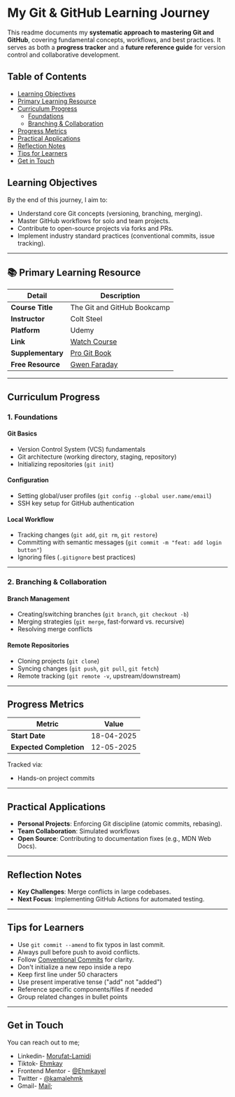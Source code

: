 # My Git & GitHub Learning Journey

This readme documents my **systematic approach to mastering Git and GitHub**, covering fundamental concepts, workflows, and best practices. It serves as both a **progress tracker** and a **future reference guide** for version control and collaborative development.

## Table of Contents

- [Learning Objectives](#-learning-objectives)
- [Primary Learning Resource](#-primary-learning-resource)
- [Curriculum Progress](#-curriculum-progress)
  - [Foundations](#1--foundations)
  - [Branching & Collaboration](#2--branching--collaboration)
- [Progress Metrics](#-progress-metrics)
- [Practical Applications](#-practical-applications)
- [Reflection Notes](#-reflection-notes)
- [Tips for Learners](#-tips-for-learners)
- [Get in Touch](#-get-in-touch)

## Learning Objectives

By the end of this journey, I aim to:

- Understand core Git concepts (versioning, branching, merging).
- Master GitHub workflows for solo and team projects.
- Contribute to open-source projects via forks and PRs.
- Implement industry standard practices (conventional commits, issue tracking).

---

## 📚 Primary Learning Resource

| Detail           | Description                                                                                   |
| ---------------- | --------------------------------------------------------------------------------------------- |
| **Course Title** | The Git and GitHub Bookcamp                                                                   |
| **Instructor**   | Colt Steel                                                                                         |
| **Platform**     | Udemy                                                                                     |
| **Link**         | [Watch Course](https://www.udemy.com/course/git-and-github-bootcamp/?couponCode=KEEPLEARNING) |
| **Supplementary** | [Pro Git Book](https://git-scm.com/book/en/v2) |
| **Free Resource** | [Gwen Faraday](<(https://www.youtube.com/watch?v=RGOj5yH7evk)>)

---

## Curriculum Progress

### 1. Foundations

#### Git Basics

- Version Control System (VCS) fundamentals
- Git architecture (working directory, staging, repository)
- Initializing repositories (`git init`)

#### Configuration

- Setting global/user profiles (`git config --global user.name/email`)
- SSH key setup for GitHub authentication

#### Local Workflow

- Tracking changes (`git add`, `git rm`, `git restore`)
- Committing with semantic messages (`git commit -m "feat: add login button"`)
- Ignoring files (`.gitignore` best practices)

---

### 2. Branching & Collaboration

#### Branch Management

- Creating/switching branches (`git branch`, `git checkout -b`)
- Merging strategies (`git merge`, fast-forward vs. recursive)
- Resolving merge conflicts

#### Remote Repositories

- Cloning projects (`git clone`)
- Syncing changes (`git push`, `git pull`, `git fetch`)
- Remote tracking (`git remote -v`, upstream/downstream)

---


## Progress Metrics

| Metric              | Value                |
| ------------------- | -------------------- |
| **Start Date**      | 18-04-2025           |   
| **Expected Completion** | 12-05-2025|

Tracked via:

- Hands-on project commits

---

##  Practical Applications

- **Personal Projects**: Enforcing Git discipline (atomic commits, rebasing).
- **Team Collaboration**: Simulated workflows
- **Open Source**: Contributing to documentation fixes (e.g., MDN Web Docs).

---

## Reflection Notes

- **Key Challenges**: Merge conflicts in large codebases.
- **Next Focus**: Implementing GitHub Actions for automated testing.

---

## Tips for Learners

- Use `git commit --amend` to fix typos in last commit.
- Always pull before push to avoid conflicts.
- Follow [Conventional Commits](https://www.conventionalcommits.org/) for clarity.
- Don't initialize a new repo inside a repo
- Keep first line under 50 characters
- Use present imperative tense ("add" not "added")
- Reference specific components/files if needed
- Group related changes in bullet points

---

## Get in Touch

You can reach out to me;
 - Linkedin- [Morufat-Lamidi](https://linkedin.com/in/morufat-lamidi)
 - Tiktok- [Ehmkay](https://www.tiktok.com/@_ehmkay?)
 - Frontend Mentor - [@Ehmkayel](https://www.frontendmentor.io/profile/Ehmkayel)
 - Twitter - [@kamalehmk](https://www.twitter.com/kamalehmk)
 - Gmail- [Mail](mailto:lamidimorufat0@gmail.com);


